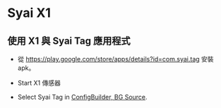 # Syai X1


## 使用 X1 與 Syai Tag 應用程式

-   從 <https://play.google.com/store/apps/details?id=com.syai.tag> 安裝 apk。

-   Start X1 傳感器

- Select Syai Tag in [ConfigBuilder, BG Source](#Config-Builder-bg-source).

